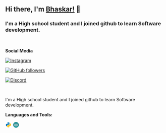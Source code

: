 ## Hi there, I'm [Bhaskar!](https://github.com/VeNoM-hubs) 👋

### I'm a High school student and I joined github to learn Software development.
<br>

**Social Media**

[![Instagram](https://img.shields.io/static/v1?label=INSTAGRAM&message=FOLLOW&color=E1306C&style=for-the-badge&logo=instagram)](https://www.instagram.com/bhaskar_365/)

[![GitHub followers](https://img.shields.io/github/followers/VeNoM-hubs.svg?style=for-the-badge&label=Follow&maxAge=2592000?label=FOLLWERS&logo=github)](https://github.com/VeNoM-hubs?tab=followers)

[![Discord](https://img.shields.io/static/v1?label=Discord&message=Chat&color=7289da&style=for-the-badge&logo=discord)]()

<br />

I'm a High school student and I joined github to learn Software development.

**Languages and Tools:**  

<code><img height="20" src="https://raw.githubusercontent.com/VeNoM-hubs/VeNoM-hubs/main/assets/python.png"></code>   <code><img height="20" src="https://raw.githubusercontent.com/VeNoM-hubs/VeNoM-hubs/main/assets/arduino.svg"></code>

